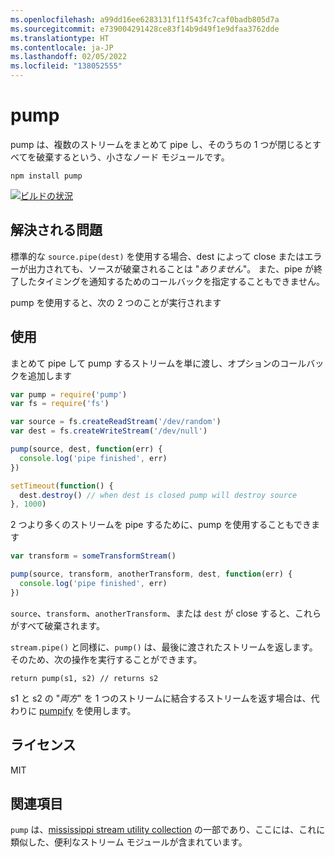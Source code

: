 ```yaml
---
ms.openlocfilehash: a99dd16ee6283131f11f543fc7caf0badb805d7a
ms.sourcegitcommit: e739004291428ce83f14b9d49f1e9dfaa3762dde
ms.translationtype: HT
ms.contentlocale: ja-JP
ms.lasthandoff: 02/05/2022
ms.locfileid: "138052555"
---
```

# <a name="pump"></a>pump

pump は、複数のストリームをまとめて pipe し、そのうちの 1 つが閉じるとすべてを破棄するという、小さなノード モジュールです。

```
npm install pump
```

[![ビルドの状況](http://img.shields.io/travis/mafintosh/pump.svg?style=flat)](http://travis-ci.org/mafintosh/pump)

## <a name="what-problem-does-it-solve"></a>解決される問題

標準的な `source.pipe(dest)` を使用する場合、dest によって close またはエラーが出力されても、ソースが破棄されることは "_ありません_"。
また、pipe が終了したタイミングを通知するためのコールバックを指定することもできません。

pump を使用すると、次の 2 つのことが実行されます

## <a name="usage"></a>使用

まとめて pipe して pump するストリームを単に渡し、オプションのコールバックを追加します

``` js
var pump = require('pump')
var fs = require('fs')

var source = fs.createReadStream('/dev/random')
var dest = fs.createWriteStream('/dev/null')

pump(source, dest, function(err) {
  console.log('pipe finished', err)
})

setTimeout(function() {
  dest.destroy() // when dest is closed pump will destroy source
}, 1000)
```

2 つより多くのストリームを pipe するために、pump を使用することもできます

``` js
var transform = someTransformStream()

pump(source, transform, anotherTransform, dest, function(err) {
  console.log('pipe finished', err)
})
```

`source`、`transform`、`anotherTransform`、または `dest` が close すると、これらがすべて破棄されます。

`stream.pipe()` と同様に、`pump()` は、最後に渡されたストリームを返します。そのため、次の操作を実行することができます。

```
return pump(s1, s2) // returns s2
```

s1 と s2 の "*両方*" を 1 つのストリームに結合するストリームを返す場合は、代わりに [pumpify](https://github.com/mafintosh/pumpify) を使用します。

## <a name="license"></a>ライセンス

MIT

## <a name="related"></a>関連項目

`pump` は、[mississippi stream utility collection](https://github.com/maxogden/mississippi) の一部であり、ここには、これに類似した、便利なストリーム モジュールが含まれています。
